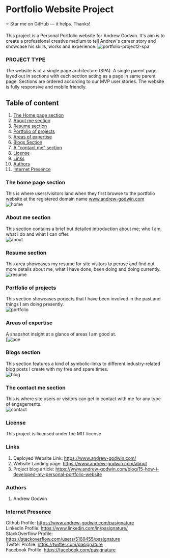 # Portfolio Website Project  

:star: Star me on GitHub — it helps. Thanks!  

This project is a Personal Portfolio website for Andrew Godwin. It's aim is to create a professional creative medium to tell Andrew's career story and showcase his skills, works and experience.
![portfolio-project2-spa](https://www.andrew-godwin.com/engine_room/images/top_cover.png)

### PROJECT TYPE
The website is of a single page architecture (SPA). A single parent page layed out in sections with each section acting as a page in same parent page. Sections are ordered according to our MVP user stories. The website is fully responsive and mobile friendly.

## Table of content
1. [The Home page section](#The-home-page-section)
2. [About me section](#About-me-section)
3. [Resume section](#Resume-section)
4. [Portfolio of projects](#Portfolio-of-projects)
5. [Areas of expertise](#Areas-of-expertise)
6. [Blogs Section](#Blogs-section)
7. [A "contact me" section](#The-contact-me-section)
8. [License](#License)
9. [Links](#Links)
9. [Authors](#Authors)
9. [Internet Presence](#Internet-Presence)

### The home page section
This is where users/visitors land when they first browse to the portfolio website at the registered domain name www.andrew-godwin.com  
![home](https://www.andrew-godwin.com/engine_room/images/home.png)

### About me section
This section contains a brief but detailed introduction about me; who I am, what I do and what  I can offer.  
![about](https://www.andrew-godwin.com/engine_room/images/about.png)

### Resume section
This area showcases my resume for site visitors to peruse and find out more details about me, what I have done, been doing and doing currently.  
![resume](https://www.andrew-godwin.com/engine_room/images/resume.png)

### Portfolio of projects
This section showcases porjects that I have been involved in the past and things I am doing presently.  
![portfolio](https://www.andrew-godwin.com/engine_room/images/portfolio.png)

### Areas of expertise
A snapshot insight at a glance of areas I am good at.  
[![aoe](https://www.andrew-godwin.com/engine_room/images/aoe.png)

### Blogs section
This section features a kind of symbolic-links to different industry-related blog posts I create with my free and spare times.  
![blog](https://www.andrew-godwin.com/engine_room/images/blog.png)

### The contact me section
This is where site users or visitors can get in contact with me for any type of engagements.  
![contact](https://www.andrew-godwin.com/engine_room/images/contact.png)

### License
This project is licensed under the MIT license

### Links
1. Deployed Website Link: https://www.andrew-godwin.com/  
2. Website Landing page: https://www.andrew-godwin.com/about  
3. Project blog article: https://www.andrew-godwin.com/blog/15-how-i-developed-my-personal-portfolio-website  

### Authors
1. Andrew Godwin

### Internet Presence
Github Profile: https://www.andrew-godwin.com/pasignature  
Linkedin Profile: https://www.linkedin.com/in/pasignature/  
StackOverflow Profile: https://stackoverflow.com/users/5160455/pasignature  
Twitter Profile: https://twitter.com/pasignature  
Facebook Profile: https://facebook.com/pasignature  
